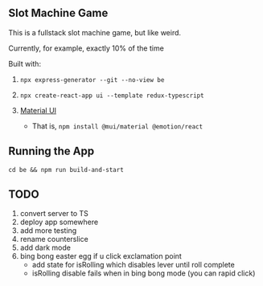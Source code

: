 ## Slot Machine Game

This is a fullstack slot machine game, but like weird.

Currently, for example, exactly 10% of the time

Built with:

1. `npx express-generator --git --no-view be`
2. `npx create-react-app ui --template redux-typescript`
3. [Material UI](https://mui.com/getting-started/installation/)

   - That is, `npm install @mui/material @emotion/react`

## Running the App

`cd be && npm run build-and-start`

## TODO

1. convert server to TS
2. deploy app somewhere
3. add more testing
4. rename counterslice
5. add dark mode
6. bing bong easter egg if u click exclamation point
   - add state for isRolling which disables lever until roll complete
   - isRolling disable fails when in bing bong mode (you can rapid click)

